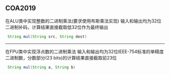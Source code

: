 ## COA2019

在ALU类中实现整数的二进制乘法(要求使用布斯乘法实现)
输入和输出均为32位二进制补码，计算结果直接截取低32位作为最终输出

``` java
 String mul(String src, String dest)
```

---

在FPU类中实现浮点数的二进制乘法
输入和输出均为32位IEEE-754标准的单精度二进制数，分数部分(23 bits)的计算结果直接截取前23位

``` java
 String mul(String a, String b)
```
